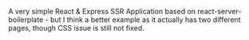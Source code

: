 A very simple React & Express SSR Application based on react-server-boilerplate - but I think a better example as it actually has two different pages, though CSS issue is still not fixed.
